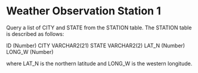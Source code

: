 # Weather Observation Station 1

Query a list of CITY and STATE from the STATION table.
The STATION table is described as follows:

ID (Number)
CITY VARCHAR2(21)
STATE VARCHAR2(2)
LAT_N (Number)
LONG_W (Number)

where LAT_N is the northern latitude and LONG_W is the western longitude.